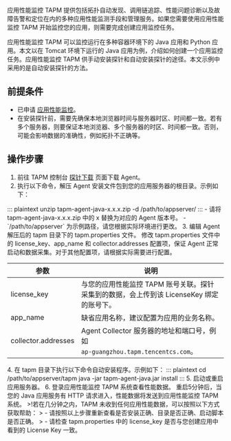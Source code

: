 应用性能监控 TAPM 提供包括拓扑自动发现、调用链追踪、性能问题诊断以及故障告警和定位在内的多种应用性能监测手段和管理服务。如果您需要使用应用性能监控 TAPM 开始监控您的应用，则需要完成创建应用监控任务。

应用性能监控 TAPM 可以监控运行在多种容器环境下的 Java 应用和 Python 应用。本文以在 Tomcat 环境下运行的 Java 应用为例，介绍如何创建一个应用监控任务。应用性能监控 TAPM 供手动安装探针和自动安装探针的途径。本文示例中采用的是自动安装探针的方法。

## 前提条件


- 已申请 [应用性能监控](https://cloud.tencent.com/apply/p/f5yvbf09mka)。
- 在安装探针前，需要先确保本地浏览器时间与服务器时区、时间都一致。若有多个服务器，则要保证本地浏览器、多个服务器的时区、时间都一致。否则，可能会影响数据的准确性，例如拓扑不正确等。

## 操作步骤

1. 前往 TAPM 控制台 [探针下载](https://console.cloud.tencent.com/monitor/tapm/addagent) 页面下载 Agent。
2. 执行以下命令，解压 Agent 安装文件包到您的应用服务器的根目录。示例如下：
<dx-codeblock>
:::  plaintext
unzip tapm-agent-java-x.x.x.zip -d /path/to/appserver/
:::
</dx-codeblock>
<dx-alert infotype="explain" title="">
- 请将 tapm-agent-java-x.x.x.zip 中的 x 替换为对应的 Agent 版本号。
- `/path/to/appserver` 为示例路径，请您根据实际环境进行更改。
</dx-alert>
3. 编辑 Agent 解压后的 tapm 目录下的 tapm.properties 文件。
   修改 tapm.properties 文件中的 license_key、app_name 和 collector.addresses 配置项，保证 Agent 正常启动和数据采集。对于其他配置项，请根据实际需要进行配置。
<table>
<thead>
<tr>
<th><strong>参数</strong></th>
<th><strong>说明</strong></th>
</tr>
</thead>
<tbody><tr>
<td>license_key</td>
<td>与您的应用性能监控 TAPM 账号关联。探针采集到的数据，会上传到该 LicenseKey  绑定的账号下。</td>
</tr>
<tr>
<td>app_name</td>
<td>缺省应用名称，建议配置为应用的业务名称。</td>
</tr>
<tr>
<td>collector.addresses</td>
<td>Agent Collector 服务器的地址和端口号，例如<br><code>ap-guangzhou.tapm.tencentcs.com</code>。</td>
</tr>
</tbody></table>
4. 在 tapm 目录下执行以下命令自动安装程序。示例如下：
<dx-codeblock>
:::  plaintext
cd /path/to/appserver/tapm
java -jar tapm-agent-java.jar install
:::
</dx-codeblock>
5. 启动或重启应用服务器。
6. 登录应用性能监控 TAPM 系统查看性能数据。
重启5分钟后，当您的 Java 应用服务有 HTTP 请求进入，性能数据将发送到应用性能监控 TAPM 系统。
>!若在几分钟之内，TAPM 未收到任何应用性能数据，可以按照以下方式获取帮助：
> - 请按照以上步骤重新查看是否安装正确、目录是否正确、启动脚本是否正确。
> - 请检查 tapm.properties 中的 license_key 是否与您创建应用中看到的 License Key 一致。


